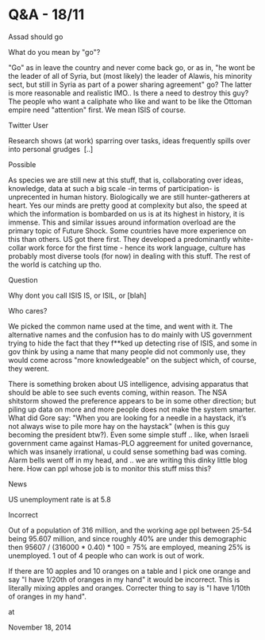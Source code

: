 # Q&A - 18/11
Assad should go

What do you mean by "go"? 

"Go" as in leave the country and never come back go, or as in, "he wont be the leader of all of Syria, but (most likely)  the leader of Alawis, his minority sect, but still  in Syria as part of a power sharing agreement" go? The latter is more reasonable and realistic IMO.. Is there a need to destroy this guy? The people who want a caliphate who like and want to be like the Ottoman empire need "attention" first. We mean ISIS of course.  

Twitter User

Research shows (at work) sparring over tasks, ideas frequently spills over into 
personal grudges  [..]

Possible

As species we are still new at this stuff, that is, collaborating over ideas, knowledge, data at such a big scale -in terms of participation- is unprecented in human history. Biologically we are still hunter-gatherers at heart. Yes our minds are pretty good at complexity but also, the speed at which the information is bombarded on us is at its highest in history, it is immense. This and similar issues around information overload are the primary topic of Future Shock. Some countries have more experience on this than others. US got there first. They  developed a predominantly white-collar work force for the first time - hence its work language, culture has probably most diverse tools (for now) in dealing with this stuff. The rest of the world is catching up tho.

Question

Why dont you call ISIS IS, or ISIL, or [blah]

Who cares?

We picked the common name used at the time, and went with it. The alternative names and the confusion has to do mainly with US government trying to hide the fact that they f**ked up detecting rise of ISIS, and some in gov think by using a name that many people did not commonly use, they would come across "more knowledgeable" on the subject which, of course, they werent.

There is something broken about US intelligence, advising apparatus that should be able to see such events coming, within reason. The NSA shitstorm showed the preference appears to be in some other direction; but piling up data on more and more people does not make the system smarter. What did Gore say: "When you are looking for a needle in a haystack, it’s not always wise to pile more hay on the haystack" (when is this guy becoming the president btw?). Even some simple stuff .. like, when Israeli government came against Hamas-PLO aggreement for united governance, which was insanely irrational, u could sense something bad was coming. Alarm bells went off in my head, and .. we are writing this dinky little blog here. How can ppl whose job is to monitor this stuff miss this?

News

US unemployment rate is at 5.8

Incorrect

Out of a population of 316 million, and the working age ppl between 25-54  being 95.607 million, and since roughly 40% are under this demographic then 95607 / (316000 * 0.40) * 100 = 75% are employed, meaning 25% is unemployed. 1 out of 4 people who can work is out of work.

If there are 10 apples and 10 oranges on a table and I pick one orange and say "I have 1/20th of oranges in my hand" it would be incorrect. This is literally mixing apples and oranges. Correcter thing to say is "I have 1/10th of oranges in my hand".








at

November 18, 2014















